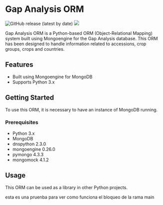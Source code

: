# Gap Analysis ORM

![GitHub release (latest by date)](https://img.shields.io/github/v/release/victor-993/pru) ![](https://img.shields.io/github/v/tag/victor-993/pru)

Gap Analysis ORM is a Python-based ORM (Object-Relational Mapping) system built using Mongoengine for the Gap Analysis database. This ORM has been designed to handle information related to accessions, crop groups, crops and countries.

## Features

- Built using Mongoengine for MongoDB
- Supports Python 3.x

## Getting Started  

To use this ORM, it is necessary to have an instance of MongoDB running.

### Prerequisites

- Python 3.x
- MongoDB
- dnspython 2.3.0
- mongoengine 0.26.0
- pymongo 4.3.3
- mongomock 4.1.2

## Usage

This ORM can be used as a library in other Python projects.

esta es una pruenba para ver como funciona el bloqueo de la rama main
